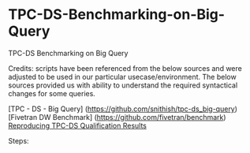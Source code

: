 # TPC-DS-Benchmarking-on-Big-Query
TPC-DS Benchmarking on Big Query 

Credits: scripts have been referenced from the below sources and were adjusted to be used in our particular usecase/environment. 
The below sources provided us with ability to understand the required syntactical changes for some queries. 

[TPC - DS - Big Query] (https://github.com/snithish/tpc-ds_big-query)
[Fivetran DW Benchmark] (https://github.com/fivetran/benchmark)
[Reproducing TPC-DS Qualification Results](https://github.com/cwida/tpcds-result-reproduction)

Steps: 

